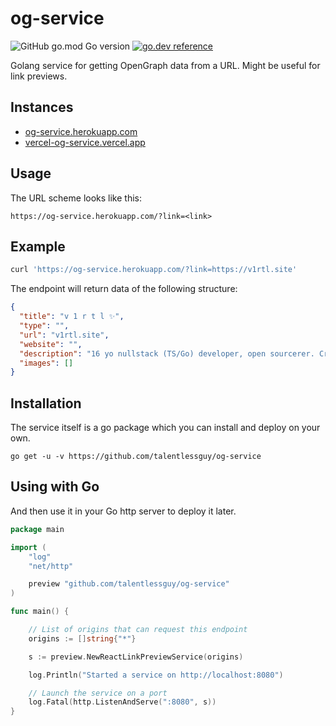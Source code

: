 # og-service

![GitHub go.mod Go version](https://img.shields.io/github/go-mod/go-version/talentlessguy/og-service?style=flat-square) [![go.dev reference](https://img.shields.io/badge/go.dev-reference-007d9c?logo=go&logoColor=white&style=flat-square)](https://pkg.go.dev/github.com/talentlessguy/og-service)

Golang service for getting OpenGraph data from a URL. Might be useful for link previews.

## Instances

- [og-service.herokuapp.com](https://og-service.herokuapp.com)
- [vercel-og-service.vercel.app](https://vercel-og-service.vercel.app)

## Usage

The URL scheme looks like this:

```
https://og-service.herokuapp.com/?link=<link>
```

## Example

```sh
curl 'https://og-service.herokuapp.com/?link=https://v1rtl.site'
```

The endpoint will return data of the following structure:

```json
{
  "title": "v 1 r t l ✨",
  "type": "",
  "url": "v1rtl.site",
  "website": "",
  "description": "16 yo nullstack (TS/Go) developer, open sourcerer. Creator of go-web-app, react-postprocessing and tinyhttp. Author of t.me/we_use_js Telegram channel",
  "images": []
}
```

## Installation

The service itself is a go package which you can install and deploy on your own.

```shell
go get -u -v https://github.com/talentlessguy/og-service
```

## Using with Go

And then use it in your Go http server to deploy it later.

```go
package main

import (
	"log"
	"net/http"

	preview "github.com/talentlessguy/og-service"
)

func main() {

	// List of origins that can request this endpoint
  	origins := []string{"*"}

	s := preview.NewReactLinkPreviewService(origins)

	log.Println("Started a service on http://localhost:8080")

	// Launch the service on a port
	log.Fatal(http.ListenAndServe(":8080", s))
}
```

